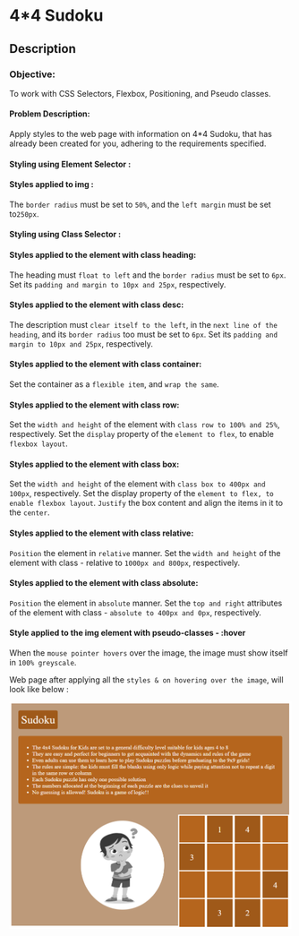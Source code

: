 # 4*4 Sudoku 

## Description                            

### Objective:

To work with CSS Selectors, Flexbox, Positioning, and Pseudo classes.

#### Problem Description:

Apply styles to the web page with information on 4*4 Sudoku, that has already been created for you, adhering to the requirements specified.  

#### Styling using Element Selector : 
#### Styles applied to img : 
The `border radius` must be set to `50%`, and the `left margin` must be set to`250px`. 

#### Styling using Class Selector :
#### Styles applied to the element with class heading: 
The heading must `float to left` and the `border radius` must be set to `6px`. 
Set its `padding and margin to 10px and 25px`, respectively. 

#### Styles applied to the element with class desc:
The description must `clear itself to the left`, in the `next line of the heading`, and its `border radius` too must be set to `6px`. 
Set its `padding and margin to 10px and 25px`, respectively. 

#### Styles applied to the element with class container: 
Set the container as a `flexible item`, and `wrap the same`. 

#### Styles applied to the element with class row: 
Set the `width and height` of the element with `class row to 100% and 25%`, respectively. 
Set the `display` property of the `element to flex`, to enable `flexbox layout`. 

#### Styles applied to the element with class box: 
Set the `width and height` of the element with `class box to 400px and 100px`, respectively. 
Set the display property of the `element to flex, to enable flexbox layout`. 
`Justify` the box content and align the items in it to the `center`. 

#### Styles applied to the element with class relative: 
`Position` the element in `relative` manner. 
Set the `width and height` of the element with class - relative to `1000px and 800px`, respectively. 

#### Styles applied to the element with class absolute: 
`Position` the element in `absolute` manner. 
Set the `top and right` attributes of the element with class - `absolute to 400px and 0px`, respectively. 

#### Style applied to the img element with pseudo-classes - :hover 
When the `mouse pointer hovers` over the image, the image must show itself in `100% greyscale`. 

Web page after applying all the `styles & on hovering over the image`, will look like below :

![alt text](css_sudoku.png)
